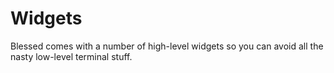 # Widgets

Blessed comes with a number of high-level widgets so you can avoid all the
nasty low-level terminal stuff.
